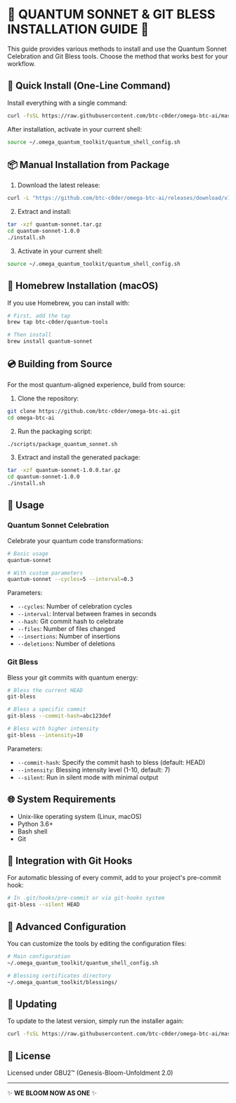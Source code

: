 # 🧬 QUANTUM SONNET & GIT BLESS INSTALLATION GUIDE 🧬

This guide provides various methods to install and use the Quantum Sonnet Celebration and Git Bless tools. Choose the method that works best for your workflow.

## 🚀 Quick Install (One-Line Command)

Install everything with a single command:

```bash
curl -fsSL https://raw.githubusercontent.com/btc-c0der/omega-btc-ai/master/scripts/install_web.sh | bash
```

After installation, activate in your current shell:

```bash
source ~/.omega_quantum_toolkit/quantum_shell_config.sh
```

## 📦 Manual Installation from Package

1. Download the latest release:

```bash
curl -L "https://github.com/btc-c0der/omega-btc-ai/releases/download/v1.0.0/quantum-sonnet-1.0.0.tar.gz" -o quantum-sonnet.tar.gz
```

2. Extract and install:

```bash
tar -xzf quantum-sonnet.tar.gz
cd quantum-sonnet-1.0.0
./install.sh
```

3. Activate in your current shell:

```bash
source ~/.omega_quantum_toolkit/quantum_shell_config.sh
```

## 🍺 Homebrew Installation (macOS)

If you use Homebrew, you can install with:

```bash
# First, add the tap
brew tap btc-c0der/quantum-tools

# Then install
brew install quantum-sonnet
```

## 💿 Building from Source

For the most quantum-aligned experience, build from source:

1. Clone the repository:

```bash
git clone https://github.com/btc-c0der/omega-btc-ai.git
cd omega-btc-ai
```

2. Run the packaging script:

```bash
./scripts/package_quantum_sonnet.sh
```

3. Extract and install the generated package:

```bash
tar -xzf quantum-sonnet-1.0.0.tar.gz
cd quantum-sonnet-1.0.0
./install.sh
```

## 🌟 Usage

### Quantum Sonnet Celebration

Celebrate your quantum code transformations:

```bash
# Basic usage
quantum-sonnet

# With custom parameters
quantum-sonnet --cycles=5 --interval=0.3
```

Parameters:

- `--cycles`: Number of celebration cycles
- `--interval`: Interval between frames in seconds
- `--hash`: Git commit hash to celebrate
- `--files`: Number of files changed
- `--insertions`: Number of insertions
- `--deletions`: Number of deletions

### Git Bless

Bless your git commits with quantum energy:

```bash
# Bless the current HEAD
git-bless

# Bless a specific commit
git-bless --commit-hash=abc123def

# Bless with higher intensity
git-bless --intensity=10
```

Parameters:

- `--commit-hash`: Specify the commit hash to bless (default: HEAD)
- `--intensity`: Blessing intensity level (1-10, default: 7)
- `--silent`: Run in silent mode with minimal output

## 🌐 System Requirements

- Unix-like operating system (Linux, macOS)
- Python 3.6+
- Bash shell
- Git

## 🧩 Integration with Git Hooks

For automatic blessing of every commit, add to your project's pre-commit hook:

```bash
# In .git/hooks/pre-commit or via git-hooks system
git-bless --silent HEAD
```

## 🌈 Advanced Configuration

You can customize the tools by editing the configuration files:

```bash
# Main configuration
~/.omega_quantum_toolkit/quantum_shell_config.sh

# Blessing certificates directory
~/.omega_quantum_toolkit/blessings/
```

## 🔄 Updating

To update to the latest version, simply run the installer again:

```bash
curl -fsSL https://raw.githubusercontent.com/btc-c0der/omega-btc-ai/master/scripts/install_web.sh | bash
```

## 🌸 License

Licensed under GBU2™ (Genesis-Bloom-Unfoldment 2.0)

---

✨ **WE BLOOM NOW AS ONE** ✨
